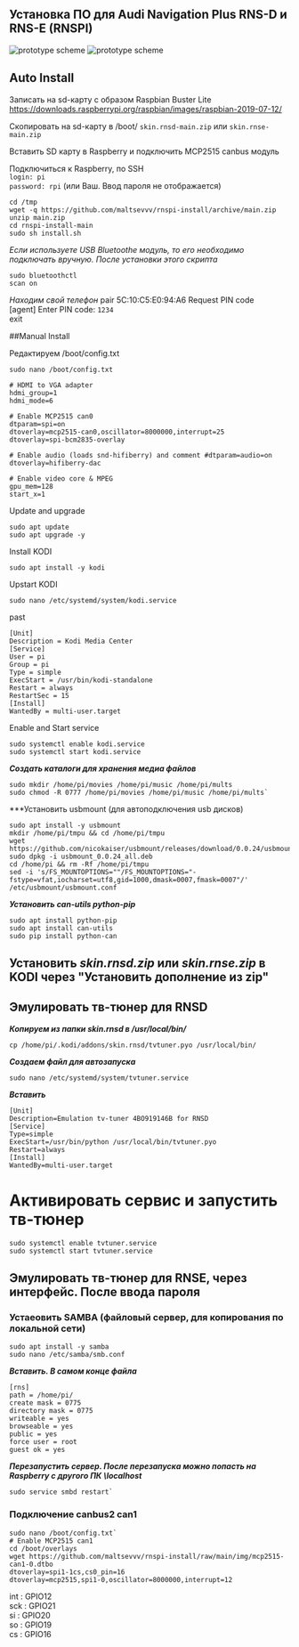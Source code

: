 ## Установка ПО для Audi Navigation Plus RNS-D и RNS-E (RNSPI)
![prototype scheme](https://github.com/maltsevvv/rnspi-install/blob/main/img/rnsd.png)
![prototype scheme](https://github.com/maltsevvv/rnspi-install/blob/main/img/rnse.png)



## Auto Install

Записать на sd-карту с образом Raspbian Buster Lite
	https://downloads.raspberrypi.org/raspbian/images/raspbian-2019-07-12/

Cкопировать  на sd-карту в /boot/
	`skin.rnsd-main.zip` или `skin.rnse-main.zip`

Вставить SD карту в Raspberry и подключить MCP2515 canbus модуль

Подключиться к Raspberry, по SSH  
`login: pi`  
`password: rpi` (или Ваш. Ввод пароля не отображается)

	cd /tmp
	wget -q https://github.com/maltsevvv/rnspi-install/archive/main.zip
	unzip main.zip
	cd rnspi-install-main
	sudo sh install.sh


*Если используете USB Bluetoothe модуль, то его необходимо подключать вручную. После установки этого скрипта*

	sudo bluetoothctl
	scan on

*Находим свой телефон*
	pair 5C:10:C5:E0:94:A6 
	Request PIN code  
	[agent] Enter PIN code: `1234`  
	exit



##Manual Install

Редактируем /boot/config.txt
  
	sudo nano /boot/config.txt
	
	# HDMI to VGA adapter 
	hdmi_group=1
	hdmi_mode=6

	# Enable MCP2515 can0
	dtparam=spi=on
	dtoverlay=mcp2515-can0,oscillator=8000000,interrupt=25
	dtoverlay=spi-bcm2835-overlay

	# Enable audio (loads snd-hifiberry) and comment #dtparam=audio=on
	dtoverlay=hifiberry-dac

	# Enable video core & MPEG
	gpu_mem=128
	start_x=1

Update and upgrade

	sudo apt update
	sudo apt upgrade -y
	
Install KODI

	sudo apt install -y kodi

Upstart KODI
	
	sudo nano /etc/systemd/system/kodi.service
	
past

	[Unit]
	Description = Kodi Media Center
	[Service]
	User = pi
	Group = pi
	Type = simple
	ExecStart = /usr/bin/kodi-standalone
	Restart = always
	RestartSec = 15
	[Install]
	WantedBy = multi-user.target

Enable and Start service
	
	sudo systemctl enable kodi.service
	sudo systemctl start kodi.service

***Создать каталоги для хранения медиа файлов***

	sudo mkdir /home/pi/movies /home/pi/music /home/pi/mults
	sudo chmod -R 0777 /home/pi/movies /home/pi/music /home/pi/mults`


***Установить usbmount (для автоподключения usb дисков)

	sudo apt install -y usbmount
	mkdir /home/pi/tmpu && cd /home/pi/tmpu
	wget https://github.com/nicokaiser/usbmount/releases/download/0.0.24/usbmount_0.0.24_all.deb
	sudo dpkg -i usbmount_0.0.24_all.deb
	cd /home/pi && rm -Rf /home/pi/tmpu 
	sed -i 's/FS_MOUNTOPTIONS=""/FS_MOUNTOPTIONS="-fstype=vfat,iocharset=utf8,gid=1000,dmask=0007,fmask=0007"/' /etc/usbmount/usbmount.conf
	
***Установить can-utils python-pip***

	sudo apt install python-pip
	sudo apt install can-utils  
	sudo pip install python-can

## Установить ***skin.rnsd.zip*** или ***skin.rnse.zip*** в KODI через "Установить дополнение из zip"



## Эмулировать тв-тюнер для RNSD

***Копируем из папки skin.rnsd в /usr/local/bin/***

	cp /home/pi/.kodi/addons/skin.rnsd/tvtuner.pyo /usr/local/bin/

***Создаем файл для автозапуска***

	sudo nano /etc/systemd/system/tvtuner.service

***Вставить***

	[Unit]
	Description=Emulation tv-tuner 4BO919146B for RNSD
	[Service]
	Type=simple
	ExecStart=/usr/bin/python /usr/local/bin/tvtuner.pyo
	Restart=always
	[Install]
	WantedBy=multi-user.target

# Активировать сервис и запустить тв-тюнер

	sudo systemctl enable tvtuner.service
	sudo systemctl start tvtuner.service
	


## Эмулировать тв-тюнер для RNSE, через интерфейс. После ввода пароля


### Устаеовить SAMBA (файловый сервер, для копирования по локальной сети)

	sudo apt install -y samba
	sudo nano /etc/samba/smb.conf
	
***Вставить. В самом конце файла***

	[rns]
	path = /home/pi/
	create mask = 0775
	directory mask = 0775
	writeable = yes
	browseable = yes
	public = yes
	force user = root
	guest ok = yes

***Перезапустить сервер. После перезапуска можно попасть на Raspberry с другого ПК \\localhost***

	sudo service smbd restart`  


### Подключение canbus2 can1

	sudo nano /boot/config.txt`
	# Enable MCP2515 can1
	cd /boot/overlays
	wget https://github.com/maltsevvv/rnspi-install/raw/main/img/mcp2515-can1-0.dtbo	
	dtoverlay=spi1-1cs,cs0_pin=16	
	dtoverlay=mcp2515,spi1-0,oscillator=8000000,interrupt=12	

int : GPIO12  
sck : GPIO21  
si  : GPIO20  
so  : GPIO19  
cs  : GPIO16
